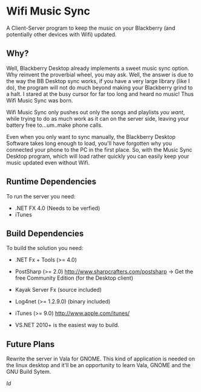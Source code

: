 Wifi Music Sync
===============

A Client-Server program to keep the music on your Blackberry 
(and potentially other devices with Wifi) updated.

Why?
----
Well, Blackberry Desktop already implements a sweet music sync
option. Why reinvent the proverbial wheel, you may ask. Well, 
the answer is due to the way the BB Desktop sync works,
if you have a very large library (like I do), the program 
will not do much beyond making your Blackberry grind to a halt.
I stared at the busy cursor for far too long and heard no music!
Thus Wifi Music Sync was born.

Wifi Music Sync only pushes out only the songs and playlists
_you want_, while trying to do as much work as it can on the 
server side, leaving your battery free to...um..make phone calls.

Even when you only want to sync manually, the Blackberry 
Desktop Software takes long enough to load, you'll have forgotten
why you connected your phone to the PC in the first place. So, 
with the Music Sync Desktop program, which will load rather 
quickly you can easily keep your music updated even 
without Wifi.

Runtime Dependencies
--------------------
To run the server you need:
 * .NET FX 4.0 (Needs to be verfied)
 * iTunes

Build Dependencies
------------------
To build the solution you need:
 * .NET Fx + Tools (>= 4.0)
 * PostSharp (>= 2.0) <http://www.sharpcrafters.com/postsharp>
    -> Get the free Community Edition (for the Desktop client)
 * Kayak Server Fx (source included)
 * Log4net (>= 1.2.9.0) (binary included)
 * iTunes (>= 9.0) <http://www.apple.com/itunes/>
 
 * VS.NET 2010+ is the easiest way to build.

Future Plans
------------
Rewrite the server in Vala for GNOME. This kind of application is
needed on the linux desktop and it'll be an opportunity to learn
Vala, GNOME and the GNU Build Sytem.

$Id$
